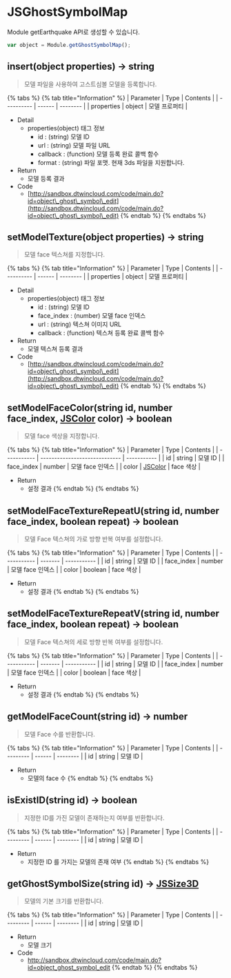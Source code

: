 # JSGhostSymbolMap

Module getEarthquake API로 생성할 수 있습니다.

```javascript
var object = Module.getGhostSymbolMap();
```

## insert(object properties) → string

> 모델 파일을 사용하여 고스트심볼 모델을 등록합니다.

{% tabs %}
{% tab title="Information" %}
| Parameter  | Type   | Contents |
| ---------- | ------ | -------- |
| properties | object | 모델 프로퍼티  |

* Detail
  * properties(object) 태그 정보
    * id : (string) 모델 ID
    * url : (string) 모델 파일 URL
    * callback : (function) 모델 등록 완료 콜백 함수
    * format : (string) 파일 포맷. 현재 3ds 파일을 지원합니다.
* Return
  * 모델 등록 결과
* Code
  * [http://sandbox.dtwincloud.com/code/main.do?id=object\_ghost\_symbol\_edit](http://sandbox.dtwincloud.com/code/main.do?id=object\_ghost\_symbol\_edit)
{% endtab %}
{% endtabs %}

## setModelTexture(object properties) → string

> 모델 face 텍스쳐를 지정합니다.

{% tabs %}
{% tab title="Information" %}
| Parameter  | Type   | Contents |
| ---------- | ------ | -------- |
| properties | object | 모델 프로퍼티  |

* Detail
  * properties(object) 태그 정보
    * id : (string) 모델 ID
    * face\_index : (number) 모델 face 인덱스
    * url : (string) 텍스쳐 이미지 URL
    * callback : (function) 텍스쳐 등록 완료 콜백 함수
* Return
  * 모델 텍스쳐 등록 결과
* Code
  * [http://sandbox.dtwincloud.com/code/main.do?id=object\_ghost\_symbol\_edit](http://sandbox.dtwincloud.com/code/main.do?id=object\_ghost\_symbol\_edit)
{% endtab %}
{% endtabs %}

## setModelFaceColor(string id, number face\_index, [JSColor](../core/jscolor.md) color) → boolean

> 모델 face 색상을 지정합니다.

{% tabs %}
{% tab title="Information" %}
| Parameter   | Type                          | Contents    |
| ----------- | ----------------------------- | ----------- |
| id          | string                        | 모델 ID       |
| face\_index | number                        | 모델 face 인덱스 |
| color       | [JSColor](../core/jscolor.md) | face 색상     |

* Return
  * 설정 결과
{% endtab %}
{% endtabs %}

## setModelFaceTextureRepeatU(string id, number face\_index, boolean repeat) → boolean

> 모델 Face 텍스쳐의 가로 방향 반복 여부를 설정합니다.

{% tabs %}
{% tab title="Information" %}
| Parameter   | Type    | Contents    |
| ----------- | ------- | ----------- |
| id          | string  | 모델 ID       |
| face\_index | number  | 모델 face 인덱스 |
| color       | boolean | face 색상     |

* Return
  * 설정 결과
{% endtab %}
{% endtabs %}

## setModelFaceTextureRepeatV(string id, number face\_index, boolean repeat) → boolean

> 모델 Face 텍스쳐의 세로 방향 반복 여부를 설정합니다.

{% tabs %}
{% tab title="Information" %}
| Parameter   | Type    | Contents    |
| ----------- | ------- | ----------- |
| id          | string  | 모델 ID       |
| face\_index | number  | 모델 face 인덱스 |
| color       | boolean | face 색상     |

* Return
  * 설정 결과
{% endtab %}
{% endtabs %}

## getModelFaceCount(string id) → number

> 모델 Face 수를 반환합니다.   &#x20;

{% tabs %}
{% tab title="Information" %}
| Parameter | Type   | Contents |
| --------- | ------ | -------- |
| id        | string | 모델 ID    |

* Return
  * 모델의 face 수
{% endtab %}
{% endtabs %}

## isExistID(string id) → boolean

> 지정한 ID를 가진 모델이 존재하는지 여부를 반환합니다.

{% tabs %}
{% tab title="Information" %}
| Parameter | Type   | Contents |
| --------- | ------ | -------- |
| id        | string | 모델 ID    |

* Return
  * 지정한 ID 를 가지는 모델의 존재 여부
{% endtab %}
{% endtabs %}

## getGhostSymbolSize(string id) → [JSSize3D](../core/jssize3d.md)

> 모델의 기본 크기를 반환합니다.

{% tabs %}
{% tab title="Information" %}
| Parameter | Type   | Contents |
| --------- | ------ | -------- |
| id        | string | 모델 ID    |

* Return
  * 모델 크기
* Code
  * http://sandbox.dtwincloud.com/code/main.do?id=object_ghost_symbol_edit
{% endtab %}
{% endtabs %}
